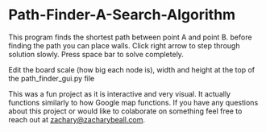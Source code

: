 # Path-Finder-A-Search-Algorithm
This program finds the shortest path between point A and point B. before finding the path you can place walls. Click right arrow to step through solution slowly. Press space bar to solve completely.

Edit the board scale (how big each node is), width and height at the top of the path_finder_gui.py file

This was a fun project as it is interactive and very visual. It actually functions similarly to how Google map functions. 
If you have any questions about this project or would like to colaborate on something feel free to reach out at zachary@zacharybeall.com.
